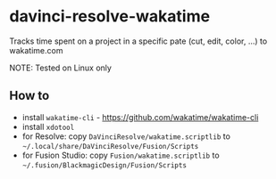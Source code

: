 # davinci-resolve-wakatime

Tracks time spent on a project in a specific pate (cut, edit, color, ...) to wakatime.com

NOTE: Tested on Linux only

## How to

- install `wakatime-cli` - https://github.com/wakatime/wakatime-cli
- install `xdotool`
- for Resolve: copy `DaVinciResolve/wakatime.scriptlib` to `~/.local/share/DaVinciResolve/Fusion/Scripts`
- for Fusion Studio: copy `Fusion/wakatime.scriptlib` to `~/.fusion/BlackmagicDesign/Fusion/Scripts`
